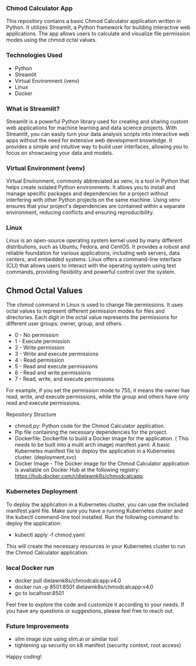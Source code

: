 
### Chmod Calculator App
This repository contains a basic Chmod Calculator application written in Python. It utilizes Streamlit, a Python framework for building interactive web applications. The app allows users to calculate and visualize file permission modes using the chmod octal values.

### Technologies Used
- Python
- Streamlit
- Virtual Environment (venv)
- Linux
- Docker

### What is Streamlit?
Streamlit is a powerful Python library used for creating and sharing custom web applications for machine learning and data science projects. With Streamlit, you can easily turn your data analysis scripts into interactive web apps without the need for extensive web development knowledge. It provides a simple and intuitive way to build user interfaces, allowing you to focus on showcasing your data and models.

### Virtual Environment (venv)
Virtual Environment, commonly abbreviated as venv, is a tool in Python that helps create isolated Python environments. It allows you to install and manage specific packages and dependencies for a project without interfering with other Python projects on the same machine. Using venv ensures that your project's dependencies are contained within a separate environment, reducing conflicts and ensuring reproducibility.

### Linux
Linux is an open-source operating system kernel used by many different distributions, such as Ubuntu, Fedora, and CentOS. It provides a robust and reliable foundation for various applications, including web servers, data centers, and embedded systems. Linux offers a command-line interface (CLI) that allows users to interact with the operating system using text commands, providing flexibility and powerful control over the system.

## Chmod Octal Values
The chmod command in Linux is used to change file permissions. It uses octal values to represent different permission modes for files and directories. Each digit in the octal value represents the permissions for different user groups: owner, group, and others.

- 0 - No permission
- 1 - Execute permission
- 2 - Write permission
- 3 - Write and execute permissions
- 4 - Read permission
- 5 - Read and execute permissions
- 6 - Read and write permissions
- 7 - Read, write, and execute permissions
<p> For example, if you set the permission mode to 755, it means the owner has read, write, and execute permissions, while the group and others have only read and execute permissions.

Repository Structure
- chmod.py: Python code for the Chmod Calculator application.
- Pip file containing the necessary dependencies for the project.
- Dockerfile: Dockerfile to build a Docker image for the application. ( This needs to be built into a multi arch image)
manifest.yaml: A basic Kubernetes manifest file to deploy the application in a Kubernetes cluster. (deployment,svc)
- Docker Image - The Docker image for the Chmod Calculator application is available on Docker Hub at the following registry: https://hub.docker.com/r/dielawnk8s/chmodcalcapp.

### Kubernetes Deployment
To deploy the application in a Kubernetes cluster, you can use the included manifest.yaml file. Make sure you have a running Kubernetes cluster and the kubectl command-line tool installed. Run the following command to deploy the application:


- kubectl apply -f chmod.yaml
<p>This will create the necessary resources in your Kubernetes cluster to run the Chmod Calculator application.

### local Docker run
- docker pull dielawnk8s/chmodcalcapp:v4.0
- docker run -p 8501:8501 dielawnk8s/chmodcalcapp:v4.0
- go to localhost:8501

Feel free to explore the code and customize it according to your needs. If you have any questions or suggestions, please feel free to reach out.

### Future Improvements
- slim image size using slim.ai or similar tool
- tightening up security on k8 manifest (security context, root access)

Happy coding!
